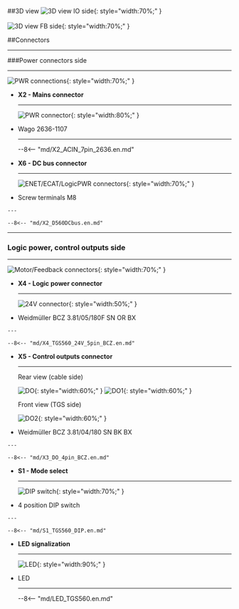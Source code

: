 ##3D view
![3D view IO side](../img/IOside.svg){: style="width:70%;" }
<br>
<br>
![3D view FB side](../img/MotSide.svg){: style="width:70%;" }

##Connectors
___
###Power connectors side
___

![PWR connections](../../../../source/img/TGS-560-50_100_PWR.webp){: style="width:70%;" }


<div class="grid cards" markdown>

-   **X2 - Mains connector**

    ---
	
	![PWR connector](../../../../source/img/2636-1107.webp){: style="width:80%;" }

-   Wago 2636-1107

	---
	
	--8<-- "md/X2_ACIN_7pin_2636.en.md"

-   **X6 - DC bus connector**

    ---
	![ENET/ECAT/LogicPWR connectors](../../../../source/img/D560DCbusCon.svg){: style="width:70%;" }

-    Screw terminals M8

	---

	--8<-- "md/X2_D560DCbus.en.md"

</div>
  
___
### Logic power, control outputs side
___

![Motor/Feedback connectors](../../../../source/img/TGS-560-50_100_Topside.webp){: style="width:70%;" }

<div class="grid cards" markdown>

-   **X4 - Logic power connector**

    ---
	
	![24V connector](../../../../source/img/1941040000.webp){: style="width:50%;" }

-    Weidmüller BCZ 3.81/05/180F SN OR BX

    ---

	--8<-- "md/X4_TGS560_24V_5pin_BCZ.en.md"


-   **X5 - Control outputs connector**

    ---
		
	Rear view (cable side)
	
	![DO](../../../../source/img/1792970000_1.webp){: style="width:60%;" }
	![DO1](../../../../source/img/1792970000_2.webp){: style="width:60%;" }
		
	Front view (TGS side)
	
	![DO2](../../../../source/img/1792970000_3.webp){: style="width:60%;" }
	
-    Weidmüller BCZ 3.81/04/180 SN BK BX

    ---

	--8<-- "md/X3_DO_4pin_BCZ.en.md"
	
-   **S1 - Mode select**

    ---
	
	![DIP switch](../../../../source/img/DS03-254-04BE.webp){: style="width:70%;" }

-    4 position DIP switch

    ---

	--8<-- "md/S1_TGS560_DIP.en.md"

-   **LED signalization**

    ---
	
	![LED](../img/LED.webp){: style="width:90%;" }

-   LED 

    ---

	--8<-- "md/LED_TGS560.en.md"
	
</div>


